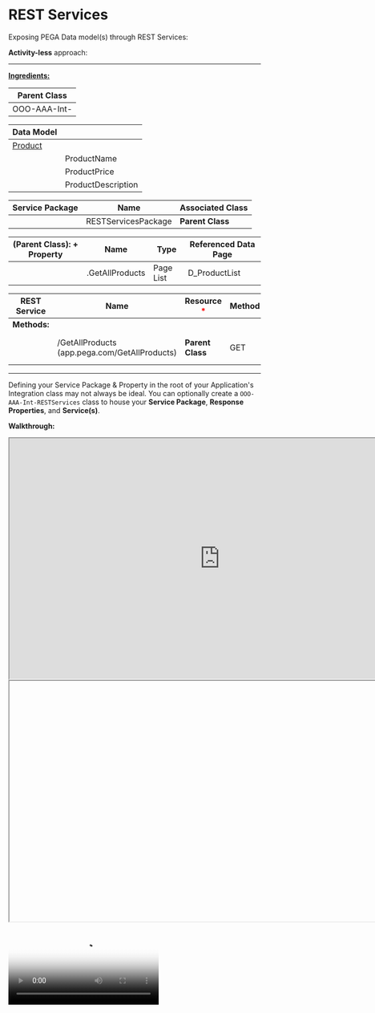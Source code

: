 # REST Services

Exposing PEGA Data model(s) through REST Services:

**Activity-less** approach:

---

**<u>Ingredients:</u>**

|**Parent Class**|
|-|
|OOO-AAA-Int-|

|Data Model||
|-|-|
|<u>Product</u>||
||ProductName|
||ProductPrice|
||ProductDescription|

|**Service Package**|Name|Associated Class|
|-|-|-|
||RESTServicesPackage|****Parent Class****|

|**(Parent Class): + Property**|Name|Type|Referenced Data Page|
|-|-|-|-|
||.GetAllProducts|Page List|D_ProductList



|REST Service|Name|Resource <span style="color: red">*</span>|Method|Request|Response <span style="color: red">*</span>|
|-|-|-|-|-|-|
|**Methods:**||||
||/GetAllProducts (app.pega.com/GetAllProducts)|**Parent Class**|GET||JSON, Map From Key: .GetAllProducts|

---

Defining your Service Package & Property in the root of your Application's Integration class may not always be ideal. You can optionally create a `OOO-AAA-Int-RESTServices` class to house your **Service Package**, **Response Properties**, and **Service(s)**.

**Walkthrough:**

<iframe src="https://drive.google.com/file/d/1RAY19vV5MncY4IUIEipih10dpE6E9OUK/preview" width="840" height="480" allow="autoplay"></iframe>

<iframe src="blob:https://academy.pega.com/4a656705-1af9-4176-a036-02b19fb0830c" width="840" height="480" allow="autoplay"></iframe>

<video tabindex="-1" id="vjs_video_912_html5_api" data-player="obdhcLv77W" data-account="1519050010001" data-video-id="6254871655001" data-media-duration="" data-playback-rates="[.75, 1, 1.25, 1.5, 2]" data-application-id="" data-embed="default" class="vjs-tech" data-pega-video-asset-type="Video" data-pega-video-type="Video" data-src="https://players.brightcove.net/1519050010001/obdhcLv77W_default/index.html?videoId=6254871655001" preload="metadata" poster="https://cf-images.us-east-1.prod.boltdns.net/v1/static/1519050010001/388abf2b-4afa-4c5e-8ccf-c7c4d715ec0e/9d72bb29-d18b-4eed-a6c0-77a39ff995c6/1280x720/match/image.jpg" src="blob:https://academy.pega.com/4a656705-1af9-4176-a036-02b19fb0830c"></video>